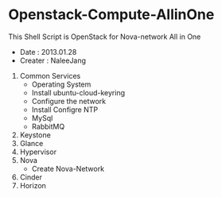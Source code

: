 Openstack-Compute-AllinOne
==========================

This Shell Script is OpenStack for Nova-network All in One 

- Date : 2013.01.28 
- Creater : NaleeJang
 
1. Common Services
   - Operating System
   - Install ubuntu-cloud-keyring
   - Configure the network
   - Install Configre NTP
   - MySql
   - RabbitMQ
2. Keystone
3. Glance
4. Hypervisor
5. Nova
   - Create Nova-Network
6. Cinder
7. Horizon

